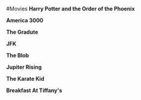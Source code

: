 #Movies
**Harry Potter and the Order of the Phoenix**

**America 3000**

**The Gradute**

**JFK**

**The Blob**

**Jupiter Rising**

**The Karate Kid**

**Breakfast At Tiffany's**

